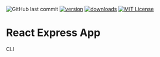 ![GitHub last commit](https://img.shields.io/github/last-commit/jesuhrz/react-express-app/master?style=flat-square)
[![version][version-badge]][package] [![downloads][downloads-badge]][npmtrends]
[![MIT License][license-badge]][license]


# React Express App

CLI


[package]: https://github.com/JesuHrz/react-express-app
[version-badge]: https://img.shields.io/npm/v/react-express-app?style=flat-square
[downloads-badge]: https://img.shields.io/npm/dm/react-express-app?style=flat-square
[npmtrends]: http://www.npmtrends.com/react-express-app
[license-badge]: https://img.shields.io/npm/l/react-express-app?style=flat-square
[license]: https://github.com/jesuhrz/react-express-app/blob/master/LICENSE
